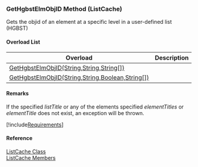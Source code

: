 ﻿### GetHgbstElmObjID Method (ListCache)

Gets the objid of an element at a specific level in a user-defined list (HGBST)

#### Overload List

| Overload | Description |
| --- | --- |
| [GetHgbstElmObjID(String,String,String\[\])](fcSDK~FChoice.Foundation.Clarify.ListCache~GetHgbstElmObjID(String,String,String[]).md) |   |
| [GetHgbstElmObjID(String,String,Boolean,String\[\])](fcSDK~FChoice.Foundation.Clarify.ListCache~GetHgbstElmObjID(String,String,Boolean,String[]).md) |   |

#### Remarks

If the specified _listTitle_ or any of the elements specified _elementTitles_ or _elementTitle_ does not exist, an exception will be thrown.

[!include[Requirements](../partials/requirements.md)]



#### Reference

[ListCache Class](fcSDK~FChoice.Foundation.Clarify.ListCache.md)  
[ListCache Members](fcSDK~FChoice.Foundation.Clarify.ListCache_members.md)